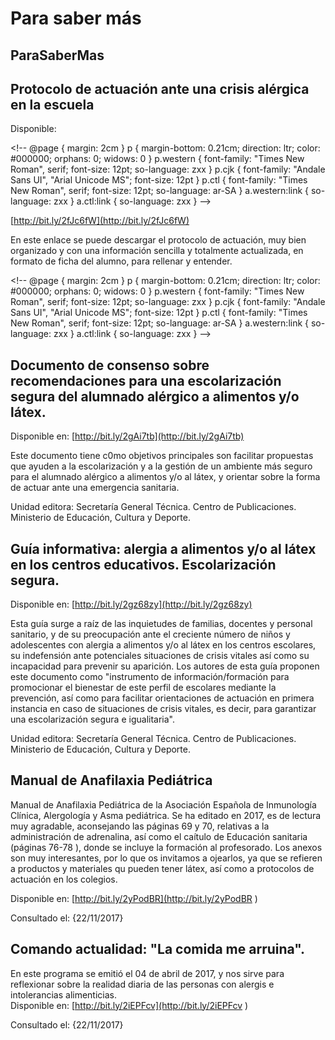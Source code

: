 # Para saber más

## ParaSaberMas

## **Protocolo de actuación ante una crisis alérgica en la escuela**

Disponible:

<!\-\- @page { margin: 2cm } p { margin-bottom: 0.21cm; direction: ltr; color: #000000; orphans: 0; widows: 0 } p.western { font-family: "Times New Roman", serif; font-size: 12pt; so-language: zxx } p.cjk { font-family: "Andale Sans UI", "Arial Unicode MS"; font-size: 12pt } p.ctl { font-family: "Times New Roman", serif; font-size: 12pt; so-language: ar-SA } a.western:link { so-language: zxx } a.ctl:link { so-language: zxx } -->

[http://bit.ly/2fJc6fW](http://bit.ly/2fJc6fW)

En este enlace se puede descargar el protocolo de actuación, muy bien organizado y con una información sencilla y totalmente actualizada, en formato de ficha del alumno, para rellenar y entender.

<!\-\- @page { margin: 2cm } p { margin-bottom: 0.21cm; direction: ltr; color: #000000; orphans: 0; widows: 0 } p.western { font-family: "Times New Roman", serif; font-size: 12pt; so-language: zxx } p.cjk { font-family: "Andale Sans UI", "Arial Unicode MS"; font-size: 12pt } p.ctl { font-family: "Times New Roman", serif; font-size: 12pt; so-language: ar-SA } a.western:link { so-language: zxx } a.ctl:link { so-language: zxx } -->

## **Documento de consenso sobre recomendaciones para una escolarización segura del alumnado alérgico a alimentos y/o látex.**

Disponible en: [http://bit.ly/2gAi7tb](http://bit.ly/2gAi7tb)

Este documento tiene c0mo objetivos principales son facilitar propuestas que ayuden a la escolarización y a la gestión de un ambiente más seguro para el alumnado alérgico a alimentos y/o al látex, y orientar sobre la forma de actuar ante una emergencia sanitaria.

Unidad editora: Secretaría General Técnica. Centro de Publicaciones. Ministerio de Educación, Cultura y Deporte.

## **Guía informativa: alergia a alimentos y/o al látex en los centros educativos. Escolarización segura**.

Disponible en: [http://bit.ly/2gz68zy](http://bit.ly/2gz68zy)

Esta guía surge a raíz de las inquietudes de familias, docentes y personal sanitario, y de su preocupación ante el creciente número de niños y adolescentes con alergia a alimentos y/o al látex en los centros escolares, su indefensión ante potenciales situaciones de crisis vitales así como su incapacidad para prevenir su aparición. Los autores de esta guía proponen este documento como "instrumento de información/formación para promocionar el bienestar de este perfil de escolares mediante la prevención, así como para facilitar orientaciones de actuación en primera instancia en caso de situaciones de crisis vitales, es decir, para garantizar una escolarización segura e igualitaria".

Unidad editora: Secretaría General Técnica. Centro de Publicaciones. Ministerio de Educación, Cultura y Deporte. 

## Manual de Anafilaxia Pediátrica

Manual de Anafilaxia Pediátrica de la Asociación Española de Inmunología Clínica, Alergología y Asma pediátrica. Se ha editado en 2017, es de lectura muy agradable, aconsejando las páginas 69 y 70, relativas a la administración de adrenalina, así como el caítulo de Educación sanitaria (páginas 76-78 ), donde se incluye la formación al profesorado. Los anexos son muy interesantes, por lo que os invitamos a ojearlos, ya que se refieren a productos y materiales qu pueden tener látex, así como a protocolos de actuación en los colegios.

Disponible en: [http://bit.ly/2yPodBR](http://bit.ly/2yPodBR )

Consultado el: {22/11/2017}

## Comando actualidad: "La comida me arruina".

En este programa se emitió el 04 de abril de 2017, y nos sirve para reflexionar sobre la realidad diaria de las personas con alergis e intolerancias alimenticias.  
Disponible en: [http://bit.ly/2iEPFcv](http://bit.ly/2iEPFcv )

Consultado el: {22/11/2017}

